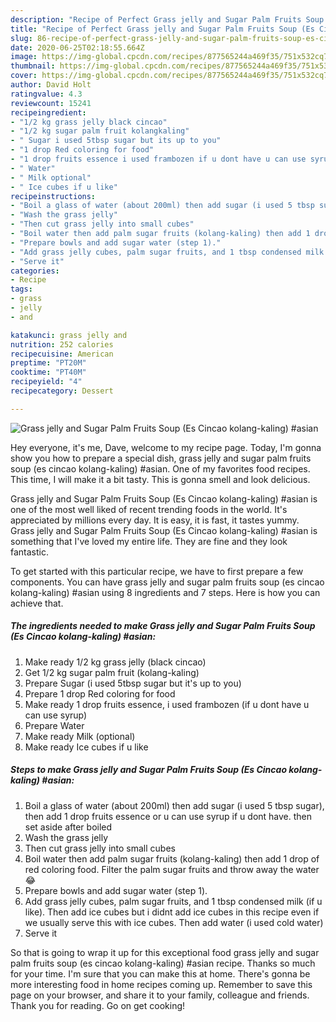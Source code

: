 ```yaml
---
description: "Recipe of Perfect Grass jelly and Sugar Palm Fruits Soup (Es Cincao kolang-kaling) #asian"
title: "Recipe of Perfect Grass jelly and Sugar Palm Fruits Soup (Es Cincao kolang-kaling) #asian"
slug: 86-recipe-of-perfect-grass-jelly-and-sugar-palm-fruits-soup-es-cincao-kolang-kaling-asian
date: 2020-06-25T02:18:55.664Z
image: https://img-global.cpcdn.com/recipes/877565244a469f35/751x532cq70/grass-jelly-and-sugar-palm-fruits-soup-es-cincao-kolang-kaling-asian-recipe-main-photo.jpg
thumbnail: https://img-global.cpcdn.com/recipes/877565244a469f35/751x532cq70/grass-jelly-and-sugar-palm-fruits-soup-es-cincao-kolang-kaling-asian-recipe-main-photo.jpg
cover: https://img-global.cpcdn.com/recipes/877565244a469f35/751x532cq70/grass-jelly-and-sugar-palm-fruits-soup-es-cincao-kolang-kaling-asian-recipe-main-photo.jpg
author: David Holt
ratingvalue: 4.3
reviewcount: 15241
recipeingredient:
- "1/2 kg grass jelly black cincao"
- "1/2 kg sugar palm fruit kolangkaling"
- " Sugar i used 5tbsp sugar but its up to you"
- "1 drop Red coloring for food"
- "1 drop fruits essence i used frambozen if u dont have u can use syrup"
- " Water"
- " Milk optional"
- " Ice cubes if u like"
recipeinstructions:
- "Boil a glass of water (about 200ml) then add sugar (i used 5 tbsp sugar), then add 1 drop fruits essence or u can use syrup if u dont have. then set aside after boiled"
- "Wash the grass jelly"
- "Then cut grass jelly into small cubes"
- "Boil water then add palm sugar fruits (kolang-kaling) then add 1 drop of red coloring food. Filter the palm sugar fruits and throw away the water 😂"
- "Prepare bowls and add sugar water (step 1)."
- "Add grass jelly cubes, palm sugar fruits, and 1 tbsp condensed milk (if u like). Then add ice cubes but i didnt add ice cubes in this recipe even if we usually serve this with ice cubes. Then add water (i used cold water)"
- "Serve it"
categories:
- Recipe
tags:
- grass
- jelly
- and

katakunci: grass jelly and 
nutrition: 252 calories
recipecuisine: American
preptime: "PT20M"
cooktime: "PT40M"
recipeyield: "4"
recipecategory: Dessert

---
```



![Grass jelly and Sugar Palm Fruits Soup (Es Cincao kolang-kaling) #asian](https://img-global.cpcdn.com/recipes/877565244a469f35/751x532cq70/grass-jelly-and-sugar-palm-fruits-soup-es-cincao-kolang-kaling-asian-recipe-main-photo.jpg)

Hey everyone, it's me, Dave, welcome to my recipe page. Today, I'm gonna show you how to prepare a special dish, grass jelly and sugar palm fruits soup (es cincao kolang-kaling) #asian. One of my favorites food recipes. This time, I will make it a bit tasty. This is gonna smell and look delicious.

Grass jelly and Sugar Palm Fruits Soup (Es Cincao kolang-kaling) #asian is one of the most well liked of recent trending foods in the world. It's appreciated by millions every day. It is easy, it is fast, it tastes yummy. Grass jelly and Sugar Palm Fruits Soup (Es Cincao kolang-kaling) #asian is something that I've loved my entire life. They are fine and they look fantastic.




To get started with this particular recipe, we have to first prepare a few components. You can have grass jelly and sugar palm fruits soup (es cincao kolang-kaling) #asian using 8 ingredients and 7 steps. Here is how you can achieve that.

<!--inarticleads1-->

##### The ingredients needed to make Grass jelly and Sugar Palm Fruits Soup (Es Cincao kolang-kaling) #asian:

1. Make ready 1/2 kg grass jelly (black cincao)
1. Get 1/2 kg sugar palm fruit (kolang-kaling)
1. Prepare  Sugar (i used 5tbsp sugar but it&#39;s up to you)
1. Prepare 1 drop Red coloring for food
1. Make ready 1 drop fruits essence, i used frambozen (if u dont have u can use syrup)
1. Prepare  Water
1. Make ready  Milk (optional)
1. Make ready  Ice cubes if u like




<!--inarticleads2-->

##### Steps to make Grass jelly and Sugar Palm Fruits Soup (Es Cincao kolang-kaling) #asian:

1. Boil a glass of water (about 200ml) then add sugar (i used 5 tbsp sugar), then add 1 drop fruits essence or u can use syrup if u dont have. then set aside after boiled
1. Wash the grass jelly
1. Then cut grass jelly into small cubes
1. Boil water then add palm sugar fruits (kolang-kaling) then add 1 drop of red coloring food. Filter the palm sugar fruits and throw away the water 😂
1. Prepare bowls and add sugar water (step 1).
1. Add grass jelly cubes, palm sugar fruits, and 1 tbsp condensed milk (if u like). Then add ice cubes but i didnt add ice cubes in this recipe even if we usually serve this with ice cubes. Then add water (i used cold water)
1. Serve it




So that is going to wrap it up for this exceptional food grass jelly and sugar palm fruits soup (es cincao kolang-kaling) #asian recipe. Thanks so much for your time. I'm sure that you can make this at home. There's gonna be more interesting food in home recipes coming up. Remember to save this page on your browser, and share it to your family, colleague and friends. Thank you for reading. Go on get cooking!
